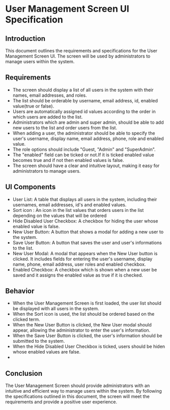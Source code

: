 #  User Management Screen UI Specification

## Introduction
This document outlines the requirements and specifications for the User Management Screen UI. The screen will be used by administrators to manage users within the system.

## Requirements
- The screen should display a list of all users in the system with their names, email addresses, and roles.
- The list should be orderable by username, email address, id, enabled value(true or false).
- Users are automatically assigned id values according to the order in which users are added to the list.
- Administrators which are admin and super admin, should be able to add new users to the list and order users from the list.
- When adding a user, the administrator should be able to specify the user's username, display name, email address, phone, role and enabled value.
- The role options should include "Guest, "Admin" and "SuperAdmin".
- The "enabled" field can be ticked or not.If it is ticked enabled value becomes true and if not then enabled values is false.
- The screen should have a clear and intuitive layout, making it easy for administrators to manage users.


## UI Components
- User List: A table that displays all users in the system, including their usernames, email addresses, id's and enabled values.
- Sort icon : An icon in the list values that orders users in the list depending on the values that will be ordered
- Hide Disabled User Checkbox: A checkbox for hiding the user whose enabled value is false.
- New User Button: A button that shows a modal for adding a new user to the system.
- Save User Button: A button that saves the user and user's informations to the list.
- New User Modal: A modal that appears when the New User button is clicked. It includes fields for entering the user's username, display name, phone, email address, user roles and enabled checkbox.
- Enabled Checkbox: A checkbox which is shown when a new user be saved and it assigns the enabled value as true if it is checked.
 
## Behavior
- When the User Management Screen is first loaded, the user list should be displayed with all users in the system.
- When the Sort icon is used, the list should be ordered based on the clicked term.
- When the New User Button is clicked, the New User modal should appear, allowing the administrator to enter the user's information.
- When the Save User Button is clicked, the user's information should be submitted to the system.
- When the Hide Disabled User Checkbox is ticked, users should be hiden whose enabled values are false.
- 
## Conclusion
The User Management Screen should provide administrators with an intuitive and efficient way to manage users within the system. By following the specifications outlined in this document, the screen will meet the requirements and provide a positive user experience.
